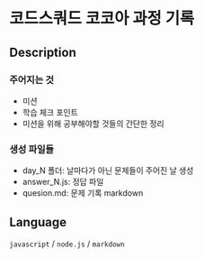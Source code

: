 # 코드스쿼드 코코아 과정 기록
## Description
### 주어지는 것
* 미션
* 학습 체크 포인트
* 미션을 위해 공부해야할 것들의 간단한 정리
### 생성 파일들
* day_N 폴더: 날마다가 아닌 문제들이 주어진 날 생성
* answer_N.js: 정답 파일
* quesion.md: 문제 기록 markdown
  
## Language
`javascript` / `node.js` / `markdown`
